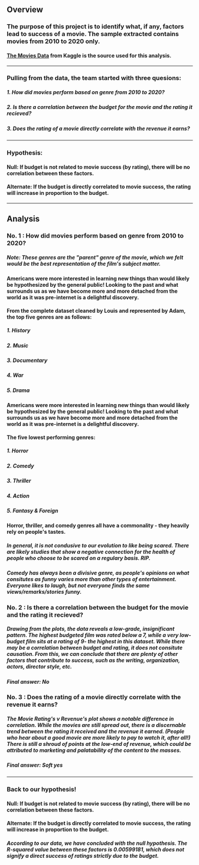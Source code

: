 ## **Overview**

### The purpose of this project is to identify what, if any, factors lead to success of a movie. The sample extracted contains movies from 2010 to 2020 only.
#### [The Movies Data](https://www.kaggle.com/datasets/rounakbanik/the-movies-dataset) from Kaggle is the source used for this analysis.
---
### **Pulling from the data, the team started with three quesions:**
##### 1. How did movies perform based on genre from 2010 to 2020?
##### 2. Is there a correlation between the budget for the movie and the rating it recieved?
##### 3. Does the rating of a movie directly correlate with the revenue it earns?
---
### **Hypothesis:**
#### Null: If budget is not related to movie success (by rating), there will be no correlation between these factors.
#### Alternate: If the budget is directly correlated to movie success, the rating will increase in proportion to the budget.
---
## **Analysis**
### **No. 1 : How did movies perform based on genre from 2010 to 2020?**
##### Note: These genres are the "parent" genre of the movie, which we felt would be the best representation of the film's subject matter.
#### Americans were more interested in learning new things than would likely be hypothesized by the general public! Looking to the past and what surrounds us as we have become more and more detached from the world as it was pre-internet is a delightful discovery.

**From the complete dataset cleaned by Louis and represented by Adam, the top five genres are as follows:**
  ##### 1. History
  ##### 2. Music
  ##### 3. Documentary
  ##### 4. War
  ##### 5. Drama

#### Americans were more interested in learning new things than would likely be hypothesized by the general public! Looking to the past and what surrounds us as we have become more and more detached from the world as it was pre-internet is a delightful discovery.

**The five lowest performing genres:**
  ##### 1. Horror
  ##### 2. Comedy
  ##### 3. Thriller
  ##### 4. Action
  ##### 5. Fantasy & Foreign

#### Horror, thriller, and comedy genres all have a commonality - they heavily rely on people's tastes. 
##### In general, it is not condusive to our evolution to like being scared. There are likely studies that show a negative connection for the health of people who choose to be scared on a regulary basis. RIP. 
##### Comedy has always been a divisive genre, as people's opinions on what consitutes as funny varies more than other types of entertainment. Everyone likes to laugh, but not everyone finds the same views/remarks/stories funny.


### **No. 2 : Is there a correlation between the budget for the movie and the rating it recieved?**
##### Drawing from the plots, the data reveals a low-grade, insignificant pattern. The highest budgeted film was rated below a 7, while a very low-budget film sits at a rating of 9- the highest in this dataset. While there may be a correlation between budget and rating, it does not consitute causation. From this, we can conclude that there are plenty of other factors that contribute to success, such as the writing, organization, actors, director style, etc.

##### Final answer: No

### **No. 3 : Does the rating of a movie directly correlate with the revenue it earns?**
##### The Movie Rating's v Revenue's plot shows a notable difference in correlation. While the movies are still spread out, there is a discernable trend between the rating it received and the revenue it earned. (People who hear about a good movie are more likely to pay to watch it, after all!) There is still a shroud of points at the low-end of revenue, which could be attributed to marketing and palatability of the content to the masses.

##### Final answer: Soft yes
---
### **Back to our hypothesis!**
#### Null: If budget is not related to movie success (by rating), there will be no correlation between these factors.
#### Alternate: If the budget is directly correlated to movie success, the rating will increase in proportion to the budget.
##### According to our data, we have concluded with the null hypothesis. The R-squared value between these factors is 0.00599181, which does not signify a direct success of ratings strictly due to the budget. 
